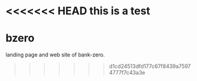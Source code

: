 <<<<<<< HEAD
this is a test
=======
# bzero
landing page and web site of bank-zero. 
>>>>>>> d1cd24513dfd177c67f8439a75974777f7c43a3e
